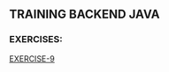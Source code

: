 ## TRAINING BACKEND JAVA
### EXERCISES:
[EXERCISE-9](https://github.com/sfvgekko/training-java/training-java-index/blob/main/README.md#exe-9)

